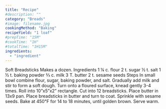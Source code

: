 ```yaml
---
title: "Recipe"
#description: ""
category: "Breads"
#image: filename.jpg
cookingMethod: "Baking"
recipeYield: "1 loaf"
#prepTime: "15M"
#cookTime: "1H"
#totalTime: "1H15M"
ingredients:
  - "ingredient"
---
```


Soft Breadsticks
Makes a dozen.
Ingredients
1 ¼ c. flour
2 t. sugar
½ t. salt
1 ½ t. baking powder
⅔ c. milk
3 T. butter
2 t. sesame seeds
Steps
In small bowl combine flour, sugar, baking powder, and salt. Gradually add milk and stir to form a soft dough.
Turn onto a floured surface, knead gently 3-4 times.
Roll into 10”x5”x2” rectangle. Cut into 12 breadsticks.
Place butter in 13x9 pan. Place breadsticks in butter and turn to coat.
Sprinkle with sesame seeds.
Bake at 450℉ for 14 to 18 minutes, until golden brown.
Serve warm.

